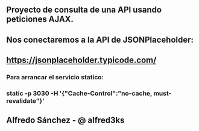 ## Proyecto de consulta de una API usando peticiones AJAX.

## Nos conectaremos a la API de JSONPlaceholder:
## https://jsonplaceholder.typicode.com/

### Para arrancar el servicio statico:
### static -p 3030 -H '{"Cache-Control":"no-cache, must-revalidate"}'

## Alfredo Sánchez - @ alfred3ks